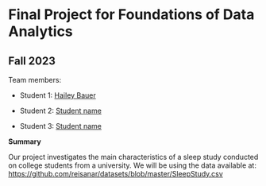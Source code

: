 # Final Project for Foundations of Data Analytics

## Fall 2023

Team members: 

- Student 1: [Hailey Bauer](mailto:hbauer2783@floridapoly.edu)

- Student 2: [Student name](mailto:student2@floridapoly.edu)

- Student 3: [Student name](mailto:student3@floridapoly.edu)


**Summary**

Our project investigates the main characteristics of a sleep study conducted on college students from a university.
We will be using the data available at: 
<https://github.com/reisanar/datasets/blob/master/SleepStudy.csv> 
